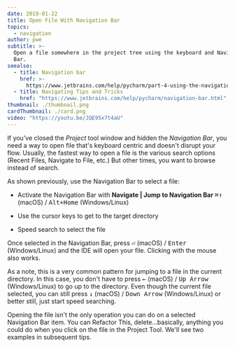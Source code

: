 ```yaml
---
date: 2019-01-22
title: Open File With Navigation Bar
topics:
  - navigation
author: pwe
subtitle: >-
  Open a file somewhere in the project tree using the keyboard and Navigation
  Bar.
seealso:
  - title: Navigation bar
    href: >-
      https://www.jetbrains.com/help/pycharm/part-4-using-the-navigation-bar.html
  - title: Navigating Tips and Tricks
    href: "https://www.jetbrains.com/help/pycharm/navigation-bar.html"
thumbnail: ./thumbnail.png
cardThumbnail: ./card.png
video: "https://youtu.be/JQE95x7t4aU"
---
```


If you've closed the _Project_ tool window and hidden the _Navigation Bar_, you need a way to open file that's keyboard centric and doesn't disrupt your flow. Usually, the fastest way to open a file is the various search options (Recent Files, Navigate to File, etc.) But other times, you want to browse instead of search.

As shown previously, use the Navigation Bar to select a file:

- Activate the Navigation Bar with **Navigate | Jump to Navigation Bar** <kbd>⌘↑</kbd> (macOS) / <kbd>Alt+Home</kbd> (Windows/Linux)

- Use the cursor keys to get to the target directory

- Speed search to select the file

Once selected in the Navigation Bar, press <kbd>⏎</kbd> (macOS) / <kbd>Enter</kbd> (Windows/Linux) and the IDE will open your file. Clicking with the mouse also works.

As a note, this is a very common pattern for jumping to a file in the current directory. In this case, you don't have to press <kbd>←</kbd> (macOS) / <kbd>Up Arrow</kbd> (Windows/Linux) to go up to the directory. Even though the current file selected, you can still press <kbd>↓</kbd> (macOS) / <kbd>Down Arrow</kbd> (Windows/Linux) or better still, just start speed searching.

Opening the file isn't the only operation you can do on a selected Navigation Bar item. You can Refactor This, delete...basically, anything you could do when you click on the file in the Project Tool. We'll see two examples in subsequent tips.
